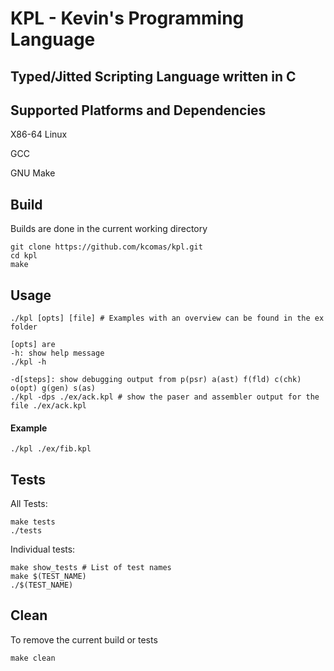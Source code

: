 # KPL - Kevin's Programming Language

## Typed/Jitted Scripting Language written in C

## Supported Platforms and Dependencies

X86-64 Linux

GCC

GNU Make

## Build

Builds are done in the current working directory

```
git clone https://github.com/kcomas/kpl.git
cd kpl
make
```

## Usage

```
./kpl [opts] [file] # Examples with an overview can be found in the ex folder

[opts] are
-h: show help message
./kpl -h

-d[steps]: show debugging output from p(psr) a(ast) f(fld) c(chk) o(opt) g(gen) s(as)
./kpl -dps ./ex/ack.kpl # show the paser and assembler output for the file ./ex/ack.kpl
```

#### Example

```
./kpl ./ex/fib.kpl
```

## Tests

All Tests:

```
make tests
./tests
```

Individual tests:

```
make show_tests # List of test names
make $(TEST_NAME)
./$(TEST_NAME)
```

## Clean

To remove the current build or tests

```
make clean
```
